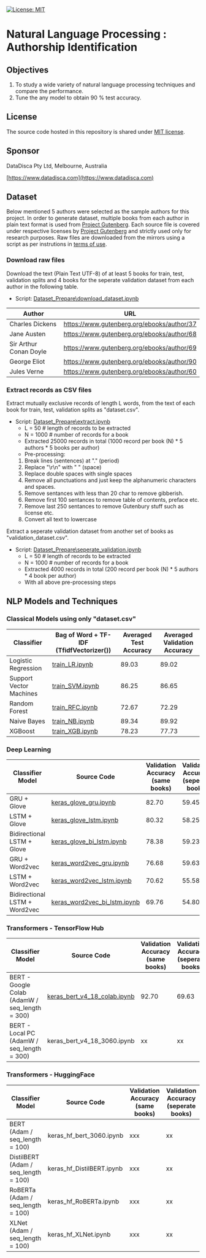 [![License: MIT](https://img.shields.io/badge/License-MIT-yellow.svg)](https://opensource.org/licenses/MIT)
# Natural Language Processing : Authorship Identification

## Objectives

1. To study a wide variety of natural language processing techniques and compare the performance.
2. Tune the any model to obtain 90 % test accuracy.

## License

The source code hosted in this repository is shared under [MIT license](LICENSE).

## Sponsor

DataDisca Pty Ltd, Melbourne, Australia

[https://www.datadisca.com](https://www.datadisca.com)

## Dataset

Below mentioned 5 authors were selected as the sample authors for this project.
In order to generate dataset, multiple books from each author in plain text format is used from [Project Gutenberg](https://www.gutenberg.org/).
Each source file is covered under respective licenses by [Project Gutenberg](https://www.gutenberg.org/) and strictly used only for research purposes. Raw files are downloaded from the mirrors using a script as per instrutions in [terms of use](https://www.gutenberg.org/policy/terms_of_use.html).
 
###  Download raw files

Download the text (Plain Text UTF-8) of at least 5 books for train, test, validation splits and 4 books for the seperate validation dataset from each author in the following table.  
* Script: [Dataset_Prepare\download_dataset.ipynb](Dataset_Prepare/download_dataset.ipynb)

| Author | URL |
|--------|-----|
| Charles Dickens |  https://www.gutenberg.org/ebooks/author/37  |
| Jane Austen |  https://www.gutenberg.org/ebooks/author/68  |
| Sir Arthur Conan Doyle | https://www.gutenberg.org/ebooks/author/69  |
| George Eliot |  https://www.gutenberg.org/ebooks/author/90  |
| Jules Verne |  https://www.gutenberg.org/ebooks/author/60  |
  
###  Extract records as CSV files

Extract mutually exclusive records of length L words, from the text of each book for train, test, validation splits as "dataset.csv".  
* Script: [Dataset_Prepare\extract.ipynb](Dataset_Prepare/extract.ipynb)
  + L = 50 # length of records to be extracted
  + N = 1000 # number of records for a book
  + Extracted 25000 records in total (1000 record per book (N) * 5 authors * 5 books per author)
  + Pre-processing:
   1. Break lines (sentences) at "." (period)
   2. Replace "\r\n" with " " (space)
   3. Replace double spaces with single spaces
   4. Remove all punctuations and just keep the alphanumeric characters and spaces.
   5. Remove sentances with less than 20 char to remove gibberish.
   6. Remove first 100 sentances to remove table of contents, preface etc.
   7. Remove last 250 sentances to remove Gutenbury stuff such as license etc.
   8. Convert all text to lowercase 

Extract a seperate validation dataset from another set of books as "validation_dataset.csv".  
* Script: [Dataset_Prepare\seperate_validation.ipynb](Dataset_Prepare/seperate_validation.ipynb)
  + L = 50 # length of records to be extracted
  + N = 1000 # number of records for a book
  + Extracted 4000 records in total (200 record per book (N) * 5 authors * 4 book per author)
  + With all above pre-processing steps


## NLP Models and Techniques

### Classical Models using only "dataset.csv"

| Classifier              | Bag of Word + TF-IDF (TfidfVectorizer())         | Averaged Test Accuracy | Averaged Validation Accuracy |
|-------------------------|-----------------|-------------------|-------------------|
| Logistic Regression     | [train_LR.ipynb](Classical_Models/train_LR.ipynb)  | 89.03             | 89.02                |
| Support Vector Machines | [train_SVM.ipynb](Classical_Models/train_SVM.ipynb) |86.25              |86.65             |
| Random Forest           | [train_RFC.ipynb](Classical_Models/train_RFC.ipynb) |72.67     |72.29            |
| Naive Bayes             | [train_NB.ipynb](Classical_Models/train_NB.ipynb) |89.34         |89.92             |
| XGBoost                 | [train_XGB.ipynb](Classical_Models/train_XGB.ipynb) |78.23     |77.73          |

### Deep Learning

 Classifier Model              | Source Code         | Validation Accuracy (same books) |  Validation Accuracy (seperate books) |
|-------------------------|-----------------|-------------------|-------------------|
| GRU + Glove      |[keras_glove_gru.ipynb](Deep_Learning/keras_glove_gru.ipynb)  |82.70    | 59.45   |
| LSTM + Glove  | [keras_glove_lstm.ipynb](Deep_Learning/keras_glove_lstm.ipynb) |  80.32            |58.25       |
|  Bidirectional LSTM + Glove | [keras_glove_bi_lstm.ipynb](Deep_Learning/keras_glove_bi_lstm.ipynb)  |   78.38 |     59.23 |
| GRU + Word2vec  | [keras_word2vec_gru.ipynb](Deep_Learning/keras_word2vec_gru.ipynb) |    76.68   |  59.63  |
| LSTM + Word2vec   | [keras_word2vec_lstm.ipynb](Deep_Learning/keras_word2vec_lstm.ipynb)  | 70.62             |      55.58 |          
|  Bidirectional LSTM + Word2vec| [keras_word2vec_bi_lstm.ipynb](Deep_Learning/keras_word2vec_bi_lstm.ipynb) |69.76  |   54.80   |     

### Transformers - TensorFlow Hub

| Classifier Model              | Source Code         | Validation Accuracy (same books) |  Validation Accuracy (seperate books) |
|-------------------------|-----------------|-------------------|-------------------|            
|  BERT - Google Colab (AdamW / seq_length = 300)     |[keras_bert_v4_18_colab.ipynb](Transformers_TF/keras_bert_v4_18_colab.ipynb)   | 92.70  |     69.63 |  
|  BERT - Local PC (AdamW / seq_length = 300)   |keras_bert_v4_18_3060.ipynb   | xx  |     xx | 

### Transformers - HuggingFace

| Classifier Model              | Source Code         | Validation Accuracy (same books) |  Validation Accuracy (seperate books) |
|-------------------------|-----------------|-------------------|-------------------|            
|  BERT (Adam / seq_length = 100)   |keras_hf_bert_3060.ipynb   | xxx  |     xx | 
|  DistilBERT (Adam / seq_length = 100)   |keras_hf_DistilBERT.ipynb   | xxx  |     xx | 
|  RoBERTa (Adam / seq_length = 100)   |keras_hf_RoBERTa.ipynb   | xxx  |     xx | 
|  XLNet (Adam / seq_length = 100)   |keras_hf_XLNet.ipynb   | xxx  |     xx | 


